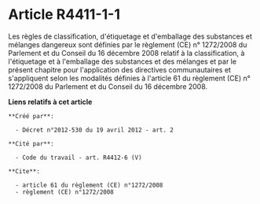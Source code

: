 # Article R4411-1-1

Les règles de classification, d'étiquetage et d'emballage des substances et mélanges dangereux sont définies par le règlement
(CE) n° 1272/2008 du Parlement et du Conseil du 16 décembre 2008 relatif à la classification, à l'étiquetage et à l'emballage
des substances et des mélanges et par le présent chapitre pour l'application des directives communautaires et s'appliquent
selon les modalités définies à l'article 61 du règlement (CE) n° 1272/2008 du Parlement et du Conseil du 16 décembre 2008.

**Liens relatifs à cet article**

	**Créé par**:

	  - Décret n°2012-530 du 19 avril 2012 - art. 2

	**Cité par**:

	  - Code du travail - art. R4412-6 (V)

	**Cite**:

	  - article 61 du règlement (CE) n°1272/2008
	  - règlement (CE) n°1272/2008
